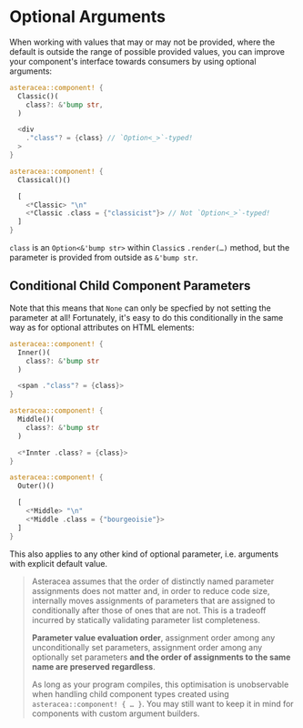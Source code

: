 # Optional Arguments

When working with values that may or may not be provided, where the default is outside the range of possible provided values, you can improve your component's interface towards consumers by using optional arguments:

```rust asteracea=Classical
asteracea::component! {
  Classic()(
    class?: &'bump str,
  )

  <div
    ."class"? = {class} // `Option<_>`-typed!
  >
}

asteracea::component! {
  Classical()()

  [
    <*Classic> "\n"
    <*Classic .class = {"classicist"}> // Not `Option<_>`-typed!
  ]
}
```

`class` is an `Option<&'bump str>` within `Classic`s `.render(…)` method, but the parameter is provided from outside as `&'bump str`.

## Conditional Child Component Parameters

Note that this means that `None` can only be specfied by not setting the parameter at all! Fortunately, it's easy to do this conditionally in the same way as for optional attributes on HTML elements:

```rust //TODO:asteracea=Outer
asteracea::component! {
  Inner()(
    class?: &'bump str
  )

  <span ."class"? = {class}>
}

asteracea::component! {
  Middle()(
    class?: &'bump str
  )

  <*Innter .class? = {class}>
}

asteracea::component! {
  Outer()()

  [
    <*Middle> "\n"
    <*Middle .class = {"bourgeoisie"}>
  ]
}
```

This also applies to any other kind of optional parameter, i.e. arguments with explicit default value.

> Asteracea assumes that the order of distinctly named parameter assignments does not matter and, in order to reduce code size, internally moves assignments of parameters that are assigned to conditionally after those of ones that are not. This is a tradeoff incurred by statically validating parameter list completeness.
>
> **Parameter value evaluation order**, assignment order among any unconditionally set parameters, assignment order among any optionally set parameters **and the order of assignments to the same name are preserved regardless**.
>
> As long as your program compiles, this optimisation is unobservable when handling child component types created using `asteracea::component! { … }`. You may still want to keep it in mind for components with custom argument builders.
